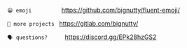 `😀 emoji         ` https://github.com/bignutty/fluent-emoji/

`🚀 more projects ` https://gitlab.com/bignutty/

`🗣 questions?     ` https://discord.gg/EPk28hzGS2
